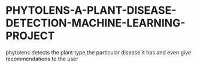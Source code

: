 # PHYTOLENS-A-PLANT-DISEASE-DETECTION-MACHINE-LEARNING-PROJECT
phytolens detects the plant type,the particular disease it has and even give recommendations to the user
